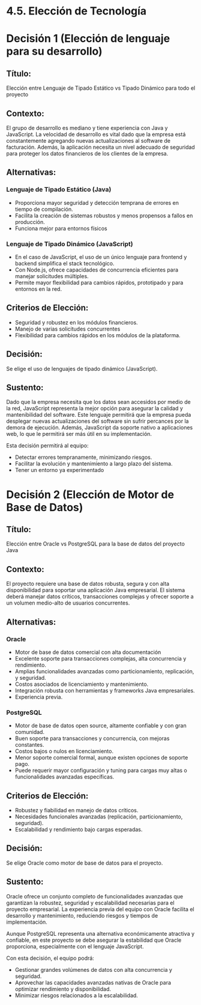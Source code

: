 # 4.5. Elección de Tecnología

# Decisión 1 (Elección de lenguaje para su desarrollo)

## Título:
Elección entre Lenguaje de Tipado Estático vs Tipado Dinámico para todo el proyecto

## Contexto:
El grupo de desarrollo es mediano y tiene experiencia con Java y JavaScript. La velocidad de desarrollo es vital dado que la empresa está constantemente agregando nuevas actualizaciones al software de facturación. Además, la aplicación necesita un nivel adecuado de seguridad para proteger los datos financieros de los clientes de la empresa.

## Alternativas:

### Lenguaje de Tipado Estático (Java)
- Proporciona mayor seguridad y detección temprana de errores en tiempo de compilación.
- Facilita la creación de sistemas robustos y menos propensos a fallos en producción.
- Funciona mejor para entornos físicos

### Lenguaje de Tipado Dinámico (JavaScript)
- En el caso de JavaScript, el uso de un único lenguaje para frontend y backend simplifica el stack tecnológico.
- Con Node.js, ofrece capacidades de concurrencia eficientes para manejar solicitudes múltiples.
- Permite mayor flexibilidad para cambios rápidos, prototipado y para entornos en la red.

## Criterios de Elección:
- Seguridad y robustez en los módulos financieros.
- Manejo de varias solicitudes concurrentes
- Flexibilidad para cambios rápidos en los módulos de la plataforma.

## Decisión:
Se elige el uso de lenguajes de tipado dinámico (JavaScript).

## Sustento:
Dado que la empresa necesita que los datos sean accesidos por medio de la red, JavaScript representa la mejor opción para asegurar la calidad y mantenibilidad del software. Este lenguaje permitirá que la empresa pueda desplegar nuevas actualizaciones del software sin sufrir percances por la demora de ejecución. Además, JavaScript da soporte nativo a aplicaciones web, lo que le permitirá ser más útil en su implementación.

Esta decisión permitirá al equipo:
- Detectar errores tempranamente, minimizando riesgos.
- Facilitar la evolución y mantenimiento a largo plazo del sistema.
- Tener un entorno ya experimentado

# Decisión 2 (Elección de Motor de Base de Datos)

## Título:  
Elección entre Oracle vs PostgreSQL para la base de datos del proyecto Java

## Contexto:  
El proyecto requiere una base de datos robusta, segura y con alta disponibilidad para soportar una aplicación Java empresarial. El sistema deberá manejar datos críticos, transacciones complejas y ofrecer soporte a un volumen medio-alto de usuarios concurrentes.

## Alternativas:

### Oracle  
- Motor de base de datos comercial con alta documentación
- Excelente soporte para transacciones complejas, alta concurrencia y rendimiento.  
- Amplias funcionalidades avanzadas como particionamiento, replicación, y seguridad.  
- Costos asociados de licenciamiento y mantenimiento.  
- Integración robusta con herramientas y frameworks Java empresariales.
- Experiencia previa.

### PostgreSQL  
- Motor de base de datos open source, altamente confiable y con gran comunidad.  
- Buen soporte para transacciones y concurrencia, con mejoras constantes.  
- Costos bajos o nulos en licenciamiento.  
- Menor soporte comercial formal, aunque existen opciones de soporte pago.  
- Puede requerir mayor configuración y tuning para cargas muy altas o funcionalidades avanzadas específicas.

## Criterios de Elección:  
- Robustez y fiabilidad en manejo de datos críticos.  
- Necesidades funcionales avanzadas (replicación, particionamiento, seguridad).  
- Escalabilidad y rendimiento bajo cargas esperadas.

## Decisión:  
Se elige Oracle como motor de base de datos para el proyecto.

## Sustento:  
Oracle ofrece un conjunto completo de funcionalidades avanzadas que garantizan la robustez, seguridad y escalabilidad necesarias para el proyecto empresarial. La experiencia previa del equipo con Oracle facilita el desarrollo y mantenimiento, reduciendo riesgos y tiempos de implementación.

Aunque PostgreSQL representa una alternativa económicamente atractiva y confiable, en este proyecto se debe asegurar la estabilidad que Oracle proporciona, especialmente con el lenguaje JavaScript.

Con esta decisión, el equipo podrá:  
- Gestionar grandes volúmenes de datos con alta concurrencia y seguridad.  
- Aprovechar las capacidades avanzadas nativas de Oracle para optimizar rendimiento y disponibilidad.  
- Minimizar riesgos relacionados a la escalabilidad.